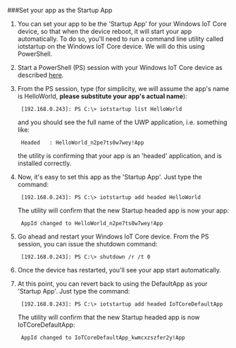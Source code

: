 
###Set your app as the Startup App

1. You can set your app to be the 'Startup App' for your Windows IoT Core device, so that when the device reboot, it will start your app automatically. To do so, you'll need to run a command line utility called iotstartup on the Windows IoT Core device. We will do this using PowerShell.

1. Start a PowerShell (PS) session with your Windows IoT Core device as described [here]({{site.baseurl}}/{{page.lang}}/win10/samples/PowerShell.htm).

1. From the PS session, type (for simplicity, we will assume the app's name is HelloWorld, **please substitute your app's actual name**):

        [192.168.0.243]: PS C:\> iotstartup list HelloWorld

    and you should see the full name of the UWP application, i.e. something like:

        Headed   : HelloWorld_n2pe7ts0w7wey!App

    the utility is confirming that your app is an 'headed' application, and is installed correctly.

1. Now, it's easy to set this app as the 'Startup App'. Just type the command:

        [192.168.0.243]: PS C:\> iotstartup add headed HelloWorld

    The utility will confirm that the new Startup headed app is now your app:

        AppId changed to HelloWorld_n2pe7ts0w7wey!App

1. Go ahead and restart your Windows IoT Core device. From the PS session, you can issue the shutdown command:

        [192.168.0.243]: PS C:\> shutdown /r /t 0

1. Once the device has restarted, you'll see your app start automatically.

1. At this point, you can revert back to using the DefaultApp as your 'Startup App'. Just type the command:

        [192.168.0.243]: PS C:\> iotstartup add headed IoTCoreDefaultApp

    The utility will confirm that the new Startup headed app is now IoTCoreDefaultApp:

        AppId changed to IoTCoreDefaultApp_kwmcxzszfer2y!App
